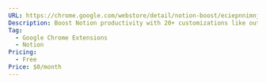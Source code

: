 ```yaml
---
URL: https://chrome.google.com/webstore/detail/notion-boost/eciepnnimnjaojlkcpdpcgbfkpcagahd
Description: Boost Notion productivity with 20+ customizations like outline,small text full width for all,back to top button etc
Tag:
  - Google Chrome Extensions
  - Notion
Pricing:
  - Free
Price: $0/month
---
```

